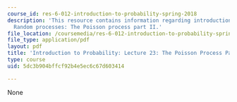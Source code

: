```yaml
---
course_id: res-6-012-introduction-to-probability-spring-2018
description: 'This resource contains information regarding introduction to probability:
  Random processes: The Poisson process part II.'
file_location: /coursemedia/res-6-012-introduction-to-probability-spring-2018/5dc3b904bffcf92b4e5ec6c67d603414_MITRES_6_012S18_L23.pdf
file_type: application/pdf
layout: pdf
title: 'Introduction to Probability: Lecture 23: The Poisson Process Part II'
type: course
uid: 5dc3b904bffcf92b4e5ec6c67d603414

---
```

None